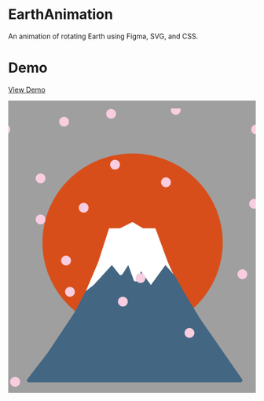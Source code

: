 # EarthAnimation
An animation of rotating Earth using Figma, SVG, and CSS.

# Demo
[View Demo](https://tianyoudai.github.io/EarthAnimation/index.html)

![](./Screenshot.PNG)



